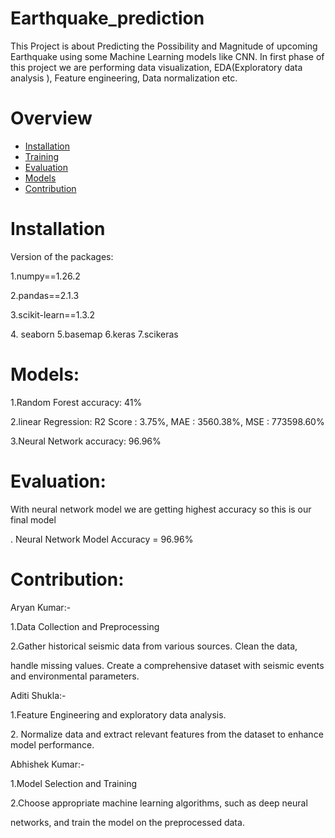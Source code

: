 # Earthquake_prediction
This Project is about Predicting the Possibility and Magnitude of upcoming Earthquake using some Machine Learning models like CNN.
In first phase of this project we are performing  data visualization, EDA(Exploratory data analysis ), Feature engineering, Data normalization etc.
# Overview
- [Installation](#installation)
- [Training](#training)
- [Evaluation](#evaluation)
- [Models](#Models)
- [Contribution](#contribution)
  

# Installation

Version of the packages:<p>
1.numpy==1.26.2<p>
2.pandas==2.1.3<p>
3.scikit-learn==1.3.2<p>
4. seaborn
5.basemap
6.keras
7.scikeras

# Models:

1.Random Forest accuracy: 41%<p>
2.linear Regression: R2 Score : 3.75%,  MAE : 3560.38%,  MSE : 773598.60%<p>
3.Neural Network accuracy: 96.96%<p>

# Evaluation:
With neural network model we are getting highest accuracy so this is our final model<p>
. Neural Network Model Accuracy = 96.96%<p>

# Contribution:

Aryan Kumar:-<p>
1.Data Collection and Preprocessing<p>
2.Gather historical seismic data from various sources. Clean the data,<p>
handle missing values. Create a comprehensive dataset with seismic events and environmental parameters.<p>

Aditi Shukla:-<p>
1.Feature Engineering and exploratory data analysis.<p>
2. Normalize data and extract relevant features from the dataset to enhance model performance.<p>

Abhishek Kumar:- <p>
1.Model Selection and Training<p>
2.Choose appropriate machine learning algorithms, such as deep neural<p>
networks, and train the model on the preprocessed data.<p>

